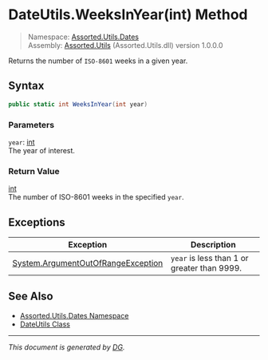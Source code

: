﻿# DateUtils.WeeksInYear(int) Method

> Namespace: [Assorted.Utils.Dates](index.md#assortedutilsdates-namespace)\
> Assembly: [Assorted.Utils](index.md) (Assorted.Utils.dll) version 1.0.0.0

Returns the number of `ISO-8601` weeks in a given year.

## Syntax

```csharp
public static int WeeksInYear(int year)
```

### Parameters

`year`: [int](https://docs.microsoft.com/en-us/dotnet/api/system.int32)\
The year of interest.

### Return Value

[int](https://docs.microsoft.com/en-us/dotnet/api/system.int32)\
The number of ISO-8601 weeks in the specified `year`.

## Exceptions

Exception | Description
--- | ---
[System.ArgumentOutOfRangeException](https://docs.microsoft.com/en-us/dotnet/api/system.argumentoutofrangeexception) | `year` is less than 1 or greater than 9999.

## See Also

- [Assorted.Utils.Dates Namespace](index.md#assortedutilsdates-namespace)
- [DateUtils Class](Assorted.Utils.Dates.DateUtils.md)

---

_This document is generated by [DG](https://github.com/Khojasteh/dg)._
